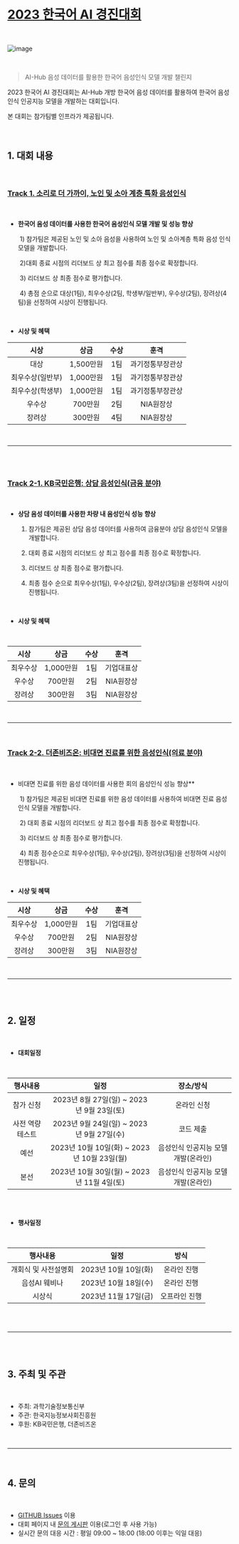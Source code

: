 # [2023 한국어 AI 경진대회](  https://competition.aihub.or.kr/2023) <br/>
<br/>

![image](https://github.com/koreanAI/2023-Korean-AI-Competition/assets/109724646/ecee55ad-a627-4f7e-8b2c-8afe657762a8)

  <br/>   

> AI-Hub 음성 데이터를 활용한 한국어 음성인식 모델 개발 챌린지  <br/>  

2023 한국어 AI 경진대회는 AI-Hub 개방 한국어 음성 데이터를 활용하여 한국어 음성인식 인공지능 모델을 개발하는 대회입니다.  <br/>  

본 대회는 참가팀별 인프라가 제공됩니다.  <br/>  
<br/>    

## 1. 대회 내용  

<br/>  

### [Track 1. 소리로 더 가까이, 노인 및 소아 계층 특화 음성인식](https://competition.aihub.or.kr/hackathon/scheduleDetail/6)

<br/>  

- **한국어 음성 데이터를 사용한 한국어 음성인식 모델 개발 및 성능 향상**   
  
  ​	1) 참가팀은 제공된 노인 및 소아 음성을 사용하여 노인 및 소아계층 특화 음성 인식 모델을 개발합니다.  
  
  ​	2)대회 종료 시점의 리더보드 상 최고 점수를 최종 점수로 확정합니다.  
  
  ​	3) 리더보드 상 최종 점수로 평가합니다.  
  
  ​	4) 총점 순으로 대상(1팀), 최우수상(2팀, 학생부/일반부), 우수상(2팀), 장려상(4팀)을 선정하여 시상이 진행됩니다.  
  
    
  

<br/>  


* **시상 및 혜택**
  
|       시상       |   상금    | 수상 |       훈격       |
| :--------------: | :-------: | :--: | :--------------: |
|       대상       | 1,500만원 | 1팀  | 과기정통부장관상 |
| 최우수상(일반부) | 1,000만원 | 1팀  | 과기정통부장관상 |
| 최우수상(학생부) | 1,000만원 | 1팀  | 과기정통부장관상 |
|      우수상      |  700만원  | 2팀  |    NIA원장상     |
|      장려상      |  300만원  | 4팀  |    NIA원장상     |
  

<br/>  

---

<br/>  


<br/>  

### [Track 2-1. KB국민은행: 상담 음성인식(금융 분야)](https://competition.aihub.or.kr/hackathon/scheduleDetail/7)

<br/>  

* **상담 음성 데이터를 사용한 차량 내  음성인식 성능 향상** 
  
    1) 참가팀은 제공된 상담 음성 데이터를 사용하여 금융분야 상담 음성인식 모델을 개발합니다.
  
    2) 대회 종료 시점의 리더보드 상 최고 점수를 최종 점수로 확정합니다.
  
    3) 리더보드 상 최종 점수로 평가합니다.
  
    4) 최종 점수 순으로 최우수상(1팀), 우수상(2팀), 장려상(3팀)을 선정하여 시상이 진행됩니다.
  
  

<br/>  
    

* **시상 및 혜택**
  
  

<br/>  

|   시상   |   상금    | 수상 |    훈격    |
| :------: | :-------: | :--: | :--------: |
| 최우수상 | 1,000만원 | 1팀  | 기업대표상 |
|  우수상  |  700만원  | 2팀  | NIA원장상  |
|  장려상  |  300만원  | 3팀  | NIA원장상  |

  

<br/>  

---


<br/>  


### [Track 2-2. 더존비즈온: 비대면 진료를 위한 음성인식(의료 분야)](https://competition.aihub.or.kr/hackathon/scheduleDetail/8)

<br/>  

- 비대면 진료를 위한 음성 데이터를 사용한 회의 음성인식 성능 향상**
  
  ​	1) 참가팀은 제공된 비대면 진료를 위한 음성 데이터를 사용하여 비대면 진료 음성 인식 모델을 개발합니다.
  
  ​	2) 대회 종료 시점의 리더보드 상 최고 점수를 최종 점수로 확정합니다.
  
  ​	3) 리더보드 상 최종 점수로 평가합니다.
  
  ​	4) 최종 점수순으로 최우수상(1팀), 우수상(2팀), 장려상(3팀)을 선정하여 시상이 진행됩니다.
  
  

<br/>  
    
    

* **시상 및 혜택**
  
|   시상   |   상금    | 수상 |    훈격    |
| :------: | :-------: | :--: | :--------: |
| 최우수상 | 1,000만원 | 1팀  | 기업대표상 |
|  우수상  |  700만원  | 2팀  | NIA원장상  |
|  장려상  |  300만원  | 3팀  | NIA원장상  |

  

<br/>  


---

<br/>  

<br/>  

  

  

## 2. 일정


<br/>  


* **대회일정**

<br/>  

|    행사내용     |                    일정                     |              장소/방식              |
| :-------------: | :-----------------------------------------: | :---------------------------------: |
|    참가 신청    |  2023년 8월 27일(일) ~ 2023년 9월 23일(토)  |             온라인 신청             |
| 사전 역량테스트 |  2023년 9월 24일(일) ~ 2023년 9월 27일(수)  |              코드 제출              |
|      예선       | 2023년 10월 10일(화) ~ 2023년 10월 23일(월) | 음성인식 인공지능 모델 개발(온라인) |
|      본선       | 2023년 10월 30일(월) ~ 2023년 11월 4일(토)  | 음성인식 인공지능 모델 개발(온라인) |

  

<br/>  

<br/>  

* **행사일정**

<br/>  

|       행사내용       |         일정         |     방식      |
| :------------------: | :------------------: | :-----------: |
| 개회식 및 사전설명회 | 2023년 10월 10일(화) |  온라인 진행  |
|    음성AI 웨비나     | 2023년 10월 18일(수) |  온라인 진행  |
|        시상식        | 2023년 11월 17일(금) | 오프라인 진행 |



<br/>  

<br/>  

  

---



   


<br/>  

<br/>  


## 3. 주최 및 주관

<br/>  

* 주최: 과학기술정보통신부
* 주관: 한국지능정보사회진흥원
* 후원: KB국민은행, 더존비즈온
  
  
  
  

<br/>

---

<br/>  

  


## 4. 문의 

<br/>  

* [GITHUB Issues](https://github.com/KoreanAI2022/2023-Korean-AI-Competition/issues) 이용
* 대회 페이지 내 [문의 게시판](https://competition.aihub.or.kr/hackathon/scheduleDetail/6) 이용(로그인 후 사용 가능)
* 실시간 문의 대응 시간 : 평일 09:00 ~ 18:00 (18:00 이후는 익일 대응)

